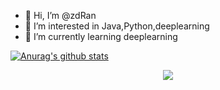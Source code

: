- 👋 Hi, I’m @zdRan
- 👀 I’m interested in Java,Python,deeplearning
- 🌱 I’m currently learning deeplearning

[![Anurag's github stats](https://github-readme-stats.vercel.app/api?username=zdRan)](https://github.com/anuraghazra/github-readme-stats)

<div align="center">
    <img  src="https://github-readme-streak-stats.herokuapp.com/?user=zdRan" />
</div>
<!---
zdRan/zdRan is a ✨ special ✨ repository because its `README.md` (this file) appears on your GitHub profile.
You can click the Preview link to take a look at your changes.
--->
